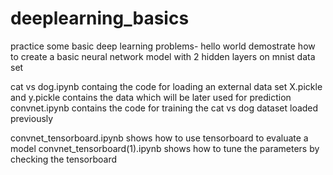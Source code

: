 # deeplearning_basics
practice some basic deep learning problems-
 hello world demostrate how to create a basic neural network model with 2 hidden layers on mnist data set

cat vs dog.ipynb
containg the code for loading an external data set
X.pickle and y.pickle contains the data which will be later used for prediction
convnet.ipynb contains the code for training the cat vs dog dataset loaded previously


convnet_tensorboard.ipynb shows how to use tensorboard to evaluate a model
convnet_tensorboard(1).ipynb shows how to tune the parameters by checking the tensorboard

